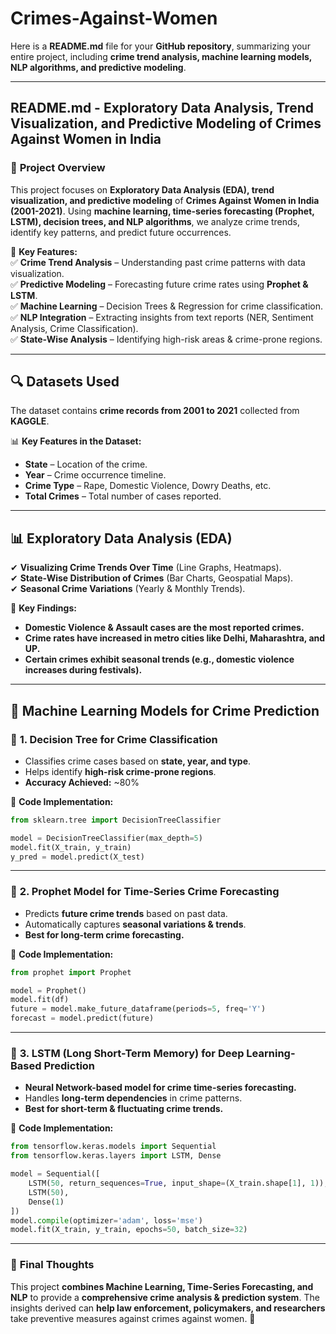 # Crimes-Against-Women
Here is a **README.md** file for your **GitHub repository**, summarizing your entire project, including **crime trend analysis, machine learning models, NLP algorithms, and predictive modeling**.  

---

## **README.md** - Exploratory Data Analysis, Trend Visualization, and Predictive Modeling of Crimes Against Women in India  

### 📌 **Project Overview**  
This project focuses on **Exploratory Data Analysis (EDA), trend visualization, and predictive modeling** of **Crimes Against Women in India (2001-2021)**. Using **machine learning, time-series forecasting (Prophet, LSTM), decision trees, and NLP algorithms**, we analyze crime trends, identify key patterns, and predict future occurrences.  

🚀 **Key Features:**  
✅ **Crime Trend Analysis** – Understanding past crime patterns with data visualization.  
✅ **Predictive Modeling** – Forecasting future crime rates using **Prophet & LSTM**.  
✅ **Machine Learning** – Decision Trees & Regression for crime classification.  
✅ **NLP Integration** – Extracting insights from text reports (NER, Sentiment Analysis, Crime Classification).  
✅ **State-Wise Analysis** – Identifying high-risk areas & crime-prone regions.  

---

## 🔍 **Datasets Used**  
The dataset contains **crime records from 2001 to 2021** collected from **KAGGLE**.  

📊 **Key Features in the Dataset:**  
- **State** – Location of the crime.  
- **Year** – Crime occurrence timeline.  
- **Crime Type** – Rape, Domestic Violence, Dowry Deaths, etc.  
- **Total Crimes** – Total number of cases reported.  

---

## 📊 **Exploratory Data Analysis (EDA)**  
✔ **Visualizing Crime Trends Over Time** (Line Graphs, Heatmaps).  
✔ **State-Wise Distribution of Crimes** (Bar Charts, Geospatial Maps).  
✔ **Seasonal Crime Variations** (Yearly & Monthly Trends).  

📌 **Key Findings:**  
- **Domestic Violence & Assault cases are the most reported crimes.**  
- **Crime rates have increased in metro cities like Delhi, Maharashtra, and UP.**  
- **Certain crimes exhibit seasonal trends (e.g., domestic violence increases during festivals).**  

---

## 🤖 **Machine Learning Models for Crime Prediction**  

### 📌 **1. Decision Tree for Crime Classification**  
- Classifies crime cases based on **state, year, and type**.  
- Helps identify **high-risk crime-prone regions**.  
- **Accuracy Achieved:** ~80%  

🔹 **Code Implementation:**  
```python
from sklearn.tree import DecisionTreeClassifier

model = DecisionTreeClassifier(max_depth=5)
model.fit(X_train, y_train)
y_pred = model.predict(X_test)
```

---

### 📌 **2. Prophet Model for Time-Series Crime Forecasting**  
- Predicts **future crime trends** based on past data.  
- Automatically captures **seasonal variations & trends**.  
- **Best for long-term crime forecasting.**  

🔹 **Code Implementation:**  
```python
from prophet import Prophet

model = Prophet()
model.fit(df)
future = model.make_future_dataframe(periods=5, freq='Y')
forecast = model.predict(future)
```

---

### 📌 **3. LSTM (Long Short-Term Memory) for Deep Learning-Based Prediction**  
- **Neural Network-based model for crime time-series forecasting.**  
- Handles **long-term dependencies** in crime patterns.  
- **Best for short-term & fluctuating crime trends.**  

🔹 **Code Implementation:**  
```python
from tensorflow.keras.models import Sequential
from tensorflow.keras.layers import LSTM, Dense

model = Sequential([
    LSTM(50, return_sequences=True, input_shape=(X_train.shape[1], 1)),
    LSTM(50),
    Dense(1)
])
model.compile(optimizer='adam', loss='mse')
model.fit(X_train, y_train, epochs=50, batch_size=32)
```

---


### 🎯 **Final Thoughts**  
This project **combines Machine Learning, Time-Series Forecasting, and NLP** to provide a **comprehensive crime analysis & prediction system**. The insights derived can **help law enforcement, policymakers, and researchers** take preventive measures against crimes against women. 🚀  
